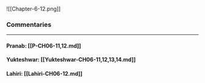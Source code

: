 ![[Chapter-6-12.png]]

### Commentaries

---

#### Pranab: [[P-CH06-11,12.md]]

#### Yukteshwar: [[Yukteshwar-CH06-11,12,13,14.md]]

#### Lahiri: [[Lahiri-CH06-12.md]]
